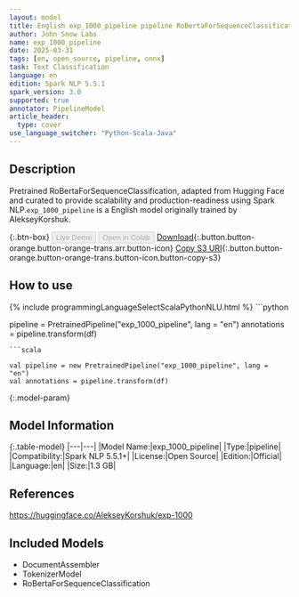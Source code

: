 ```yaml
---
layout: model
title: English exp_1000_pipeline pipeline RoBertaForSequenceClassification from AlekseyKorshuk
author: John Snow Labs
name: exp_1000_pipeline
date: 2025-03-31
tags: [en, open_source, pipeline, onnx]
task: Text Classification
language: en
edition: Spark NLP 5.5.1
spark_version: 3.0
supported: true
annotator: PipelineModel
article_header:
  type: cover
use_language_switcher: "Python-Scala-Java"
---
```


## Description

Pretrained RoBertaForSequenceClassification, adapted from Hugging Face and curated to provide scalability and production-readiness using Spark NLP.`exp_1000_pipeline` is a English model originally trained by AlekseyKorshuk.

{:.btn-box}
<button class="button button-orange" disabled>Live Demo</button>
<button class="button button-orange" disabled>Open in Colab</button>
[Download](https://s3.amazonaws.com/auxdata.johnsnowlabs.com/public/models/exp_1000_pipeline_en_5.5.1_3.0_1743440340978.zip){:.button.button-orange.button-orange-trans.arr.button-icon}
[Copy S3 URI](s3://auxdata.johnsnowlabs.com/public/models/exp_1000_pipeline_en_5.5.1_3.0_1743440340978.zip){:.button.button-orange.button-orange-trans.button-icon.button-copy-s3}

## How to use



<div class="tabs-box" markdown="1">
{% include programmingLanguageSelectScalaPythonNLU.html %}
```python

pipeline = PretrainedPipeline("exp_1000_pipeline", lang = "en")
annotations =  pipeline.transform(df)   

```
```scala

val pipeline = new PretrainedPipeline("exp_1000_pipeline", lang = "en")
val annotations = pipeline.transform(df)

```
</div>

{:.model-param}
## Model Information

{:.table-model}
|---|---|
|Model Name:|exp_1000_pipeline|
|Type:|pipeline|
|Compatibility:|Spark NLP 5.5.1+|
|License:|Open Source|
|Edition:|Official|
|Language:|en|
|Size:|1.3 GB|

## References

https://huggingface.co/AlekseyKorshuk/exp-1000

## Included Models

- DocumentAssembler
- TokenizerModel
- RoBertaForSequenceClassification